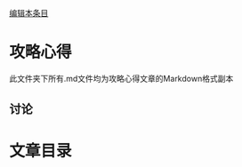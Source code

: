 [编辑本条目](https://github.com/GuguTown/Wiki/edit/main/article/index.md)
# 攻略心得
此文件夹下所有.md文件均为攻略心得文章的Markdown格式副本
## 讨论
<script  src="https://utteranc.es/client.js" repo="GuguTown/Discuss" issue-term="pathname" theme="github-light" crossorigin="anonymous" async></script>

# 文章目录


<div id="gitalk-container"></div>
